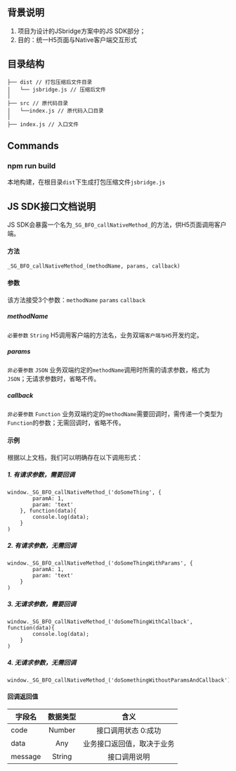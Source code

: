 ## 背景说明
1. 项目为设计的JSbridge方案中的JS SDK部分；
2. 目的：统一H5页面与Native客户端交互形式


## 目录结构

```
├── dist // 打包压缩后文件目录
│   └── jsbridge.js // 压缩后文件
│
├── src // 原代码目录
│   └──index.js // 原代码入口目录
│
├── index.js // 入口文件
```

## Commands

### npm run build 

本地构建，在根目录`dist`下生成打包压缩文件`jsbridge.js`

## JS SDK接口文档说明
JS SDK会暴露一个名为`_SG_BFO_callNativeMethod_`的方法，供H5页面调用客户端。

#### 方法
`_SG_BFO_callNativeMethod_(methodName, params, callback)`

#### 参数
该方法接受3个参数：`methodName` `params` `callback`

##### methodName
`必要参数` `String`
H5调用客户端的方法名，业务双端`客户端与H5`开发约定。
##### params
`非必要参数` `JSON`
业务双端约定的`methodName`调用时所需的请求参数，格式为`JSON`；无请求参数时，省略不传。
##### callback
`非必要参数` `Function`
业务双端约定的`methodName`需要回调时，需传递一个类型为`Function`的参数；无需回调时，省略不传。

#### 示例
根据以上文档，我们可以明确存在以下调用形式：

##### 1. 有请求参数，需要回调
```
window._SG_BFO_callNativeMethod_('doSomeThing', { 
        paramA: 1, 
        param: 'text' 
    }, function(data){ 
        console.log(data); 
    }
)
```

##### 2. 有请求参数，无需回调
```
window._SG_BFO_callNativeMethod_('doSomeThingWithParams', { 
        paramA: 1, 
        param: 'text' 
    }
)
```

##### 3. 无请求参数，需要回调
```
window._SG_BFO_callNativeMethod_('doSomeThingWithCallback', function(data){ 
        console.log(data);
    }
)
```

##### 4. 无请求参数，无需回调
```
window._SG_BFO_callNativeMethod_('doSomethingWithoutParamsAndCallback')
```
#### 回调返回值


| 字段名  |  数据类型 | 含义  |
| ---------- | :-----------:  | :-----------: |
| code | Number | 接口调用状态 0:成功 | 
| data | Any | 业务接口返回值，取决于业务 | 
| message | String | 接口调用说明 |

